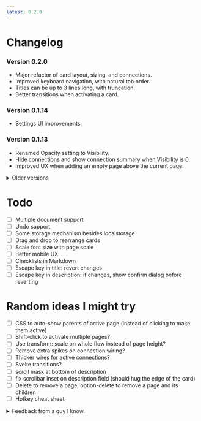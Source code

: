```yaml
---
latest: 0.2.0
---
```


<script>
	import './changelog.less';
</script>

# Changelog

### Version 0.2.0

- Major refactor of card layout, sizing, and connections.
- Improved keyboard navigation, with natural tab order.
- Titles can be up to 3 lines long, with truncation.
- Better transitions when activating a card.

### Version 0.1.14

- Settings UI improvements.

### Version 0.1.13

- Renamed Opacity setting to Visibility.
- Hide connections and show connection summary when Visibility is 0.
- Improved UX when adding an empty page above the current page.

<details>
	<summary>Older versions</summary>

### Version 0.1.12

- Align cards to top, with better wire connections.
- Hide deep children when opacity is 0.
- Improved keyboard navigation and focus handling.
- Fixed some data issues.
- Improved tutorial flow.

### Version 0.1.11

- Added shift+left/right to move cards left and right in the flow.
- Added option+right to move a card down with a new empty parent.
- Added option+left to move a card left, replacing its parent, if empty.
- Added new root page to support multiple flows in the same document.
- Bug fixes for orphaned pages.

### Version 0.1.10

- Added shift+up/down arrow keys to reorder cards.

### Version 0.1.9

- Improved hotkeys for activating cards and editing descriptions
- Added tutorial flow as default document

### Version 0.1.8

- Save settings in localstorage
- Moved global styles to components

### Version 0.1.7

- Added aspect ratio toggle
- Better focus outlines on title and description

### Version 0.1.6

- Got markdown working in description editor
- Layout improvements

### Version 0.1.5

- Prevent keystrokes in description from bubbling up to page card
- Keep page outlines when focus is within page
- Fixed reset button so it doesn't require a reload
- Rearranged tools

### Version 0.1.4

- Add slider for active page scale
- Better transitions when activating a page

### Version 0.1.3

- Add slider for child page opacity

### Version 0.1.2

- Activate new page after creation
- Better focus outlines
- Removed some extraneous connection wiring

### Version 0.1.1

- Better transitions when activating a page
- Added 'Add sibling' placeholder below active page

### Version 0.1.0

- Keep siblings visible when activating a page
- Cleaned up store helpers

</details>

# Todo

- [ ] Multiple document support
- [ ] Undo support
- [ ] Some storage mechanism besides localstorage
- [ ] Drag and drop to rearrange cards
- [ ] Scale font size with page scale
- [ ] Better mobile UX
- [ ] Checklists in Markdown
- [ ] Escape key in title: revert changes
- [ ] Escape key in description: if changes, show confirm dialog before reverting

# Random ideas I might try

- [ ] CSS to auto-show parents of active page (instead of clicking to make them active)
- [ ] Shift-click to activate multiple pages?
- [ ] Use transform: scale on whole flow instead of page height?
- [ ] Remove extra spikes on connection wiring?
- [ ] Thicker wires for active connections?
- [ ] Svelte transitions?
- [ ] scroll mask at bottom of description
- [ ] fix scrollbar inset on description field (should hug the edge of the card)
- [ ] Delete to remove a page; option-delete to remove a page and its children
- [ ] Hotkey cheat sheet

<details>
	<summary>Feedback from a guy I know.</summary>

- [x] Triangular bullets communicate possible accordion element. I had to click to make sure.
- [x] Firefox bug: Child cards show as some attached to the parent card, while others float detached. (:has bug)
- [ ] When I saw "When you're ready, delete this card and create a new flow below." I thought "I'm ready to start, but I don't know how to delete yet!" Only after I started carding through did I realize that that instruction was intended to be followed after all the others.
- [ ] Often when editing I want to undo so I hit Esc rather than Enter. I'm used to that behavior. But Esc and Enter both save.
- [ ] Related: It is pretty neat that Cmd-Z does undo even after you've left the text field and returned to it!
- [ ] But it is sad I can't undo a card/branch deletion.
- [ ] I would expect to be able to Tab an unexpanded card, but that has no effect
- [x] "Are you sure you want to remove this page and all of its connections?" shouldn't that be "card"?
- [ ] Backspace works, but not Delete (Firefox?)
- [x] Overall I think the keyboard shortcuts are pretty intuitive.

</details>
